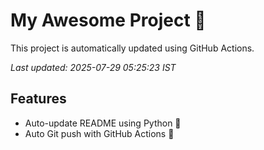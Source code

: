# My Awesome Project 🚀

This project is automatically updated using GitHub Actions.

_Last updated: 2025-07-29 05:25:23 IST_

## Features
- Auto-update README using Python 🐍
- Auto Git push with GitHub Actions 🤖
